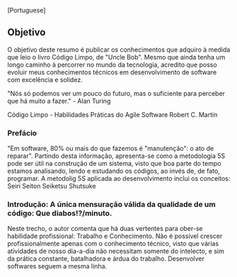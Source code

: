 [Portuguese]

<h2>Objetivo</h2>
O objetivo deste resumo é publicar os conhecimentos que adquiro à medida que leio o livro Código Limpo, de "Uncle Bob". Mesmo que ainda tenha um longo caminho à percorrer no mundo da tecnologia, acredito que posso evoluir meus conhecimentos técnicos em desenvolvimento de software com excelência e solidez.

"Nós só podemos ver um pouco do futuro, mas o suficiente para perceber que há muito a fazer." - Alan Turing


Código Limpo - Habilidades Práticas do Agile Software
Robert C. Martin

<h3>Prefácio</h3>
"Em software, 80% ou mais do que fazemos é "manutenção": o ato de reparar". Partindo desta informação, apresenta-se como a metodologia 5S pode ser útil na construção de um sistema, visto que boa parte do tempo estamos analisando, lendo e estudando os códigos, ao invés de, de fato, programar.
A metodolig 5S aplicada ao desenvolvimento inclui os conceitos:
Seiri
Seiton
Seiketsu
Shutsuke

<h3>Introdução: A única mensuração válida da qualidade de um código: Que diabos!?/minuto.</h3>
Neste trecho, o autor comenta que há duas vertentes para ober-se habilidade profissional: Trabalho e Conhecimento.
Não é possível crescer profissionalmente apenas com o conhecimento técnico, visto que várias atividades de nosso dia-a-dia não necessitam somente do intelecto, e sim da prática constante, batalhadora e árdua do trabalho. Desenvolver softwares seguem a mesma linha.


